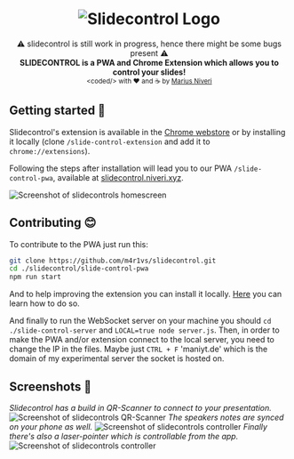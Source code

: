 <h1 align="center">
  <img title="slidecontrol logo" alt="Slidecontrol Logo" src="https://raw.githubusercontent.com/m4r1vs/slidecontrol/master/slide-control-pwa/src/assets/slidecontrol_logo_gh.png">
</h1>
<div align="center">
  ⚠ slidecontrol is still work in progress, hence there might be some bugs present ⚠<br />
  <strong>SLIDECONTROL is a PWA and Chrome Extension which allows you to control your slides!</strong>
</div>
<div align="center">
  <sub>&lt;coded/&gt; with ❤︎ and ☕ by <a href="https://github.com/m4r1vs">Marius Niveri</a>
</div>

## Getting started 🚀
Slidecontrol's extension is available in
the [Chrome webstore](https://chrome.google.com/webstore/detail/slidecontrol/ghfjfgbiehcemjfapohnnfngcbappodg) or
by installing it locally (clone `/slide-control-extension` and add it to `chrome://extensions`).

Following the steps after installation will lead you to our PWA `/slide-control-pwa`, available
at [slidecontrol.niveri.xyz](https://sc.niveri.xyz).

![Screenshot of slidecontrols homescreen](https://maniyt.de/screenshot1.png)
## Contributing 😊
To contribute to the PWA just run this:
```sh
git clone https://github.com/m4r1vs/slidecontrol.git
cd ./slidecontrol/slide-control-pwa
npm run start
```
And to help improving the extension you can install it locally.
[Here](https://blog.hunter.io/how-to-install-a-chrome-extension-without-using-the-chrome-web-store-31902c780034) you can learn how to do so.

And finally to run the WebSocket server on your machine you should `cd ./slide-control-server` and `LOCAL=true node server.js`.
Then, in order to make the PWA and/or extension connect to the local server, you need to change the IP in the files.
Maybe just `CTRL + F` 'maniyt.de' which is the domain of my experimental server the socket is hosted on.

## Screenshots 📸
*Slidecontrol has a build in QR-Scanner to connect to your presentation.*
![Screenshot of slidecontrols QR-Scanner](https://maniyt.de/screenshot2.png)
*The speakers notes are synced on your phone as well.*
![Screenshot of slidecontrols controller](https://maniyt.de/screenshot3.png)
*Finally there's also a laser-pointer which is controllable from the app.*
![Screenshot of slidecontrols controller](https://maniyt.de/screenshot4.png)